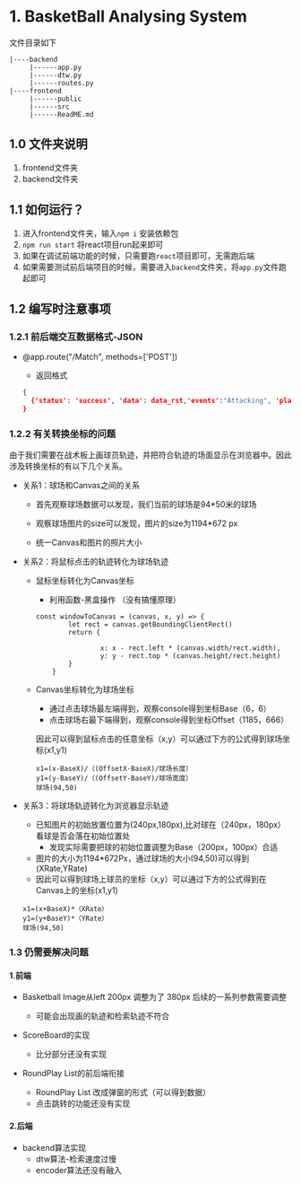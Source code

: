 # 1. BasketBall Analysing System

文件目录如下

```
|----backend
	 |------app.py
	 |------dtw.py	
	 |------routes.py
|----frontend
	 |------public
	 |------src 
	 |------ReadME.md
```
## 1.0 文件夹说明
1. frontend文件夹
2. backend文件夹

## 1.1 如何运行？
1. 进入frontend文件夹，输入`npm i` 安装依赖包
2. `npm run start` 将react项目run起来即可
3. 如果在调试前端功能的时候，只需要跑`react`项目即可，无需跑后端
4. 如果需要测试前后端项目的时候，需要进入`backend`文件夹，将`app.py`文件跑起即可

## 1.2 编写时注意事项

### 1.2.1 前后端交互数据格式-JSON

+ @app.route("/Match", methods=['POST'])

  

  + 返回格式

  ```json
  {
  	{'status': 'success', 'data': data_rst,'events':"Attacking", 'player_Name':"James" ,'AgainstTeam':"Lakers"}
  }
  ```

  



### 1.2.2 有关转换坐标的问题

由于我们需要在战术板上画球员轨迹，并把符合轨迹的场面显示在浏览器中。因此涉及转换坐标的有以下几个关系。

+ 关系1：球场和Canvas之间的关系

  + 首先观察球场数据可以发现，我们当前的球场是94*50米的球场

  + 观察球场图片的size可以发现，图片的size为1194*672 px

  + 统一Canvas和图片的照片大小

+ 关系2：将鼠标点击的轨迹转化为球场轨迹

  + 鼠标坐标转化为Canvas坐标

    + 利用函数-黑盒操作 （没有搞懂原理）

    ```react
    const windowToCanvas = (canvas, x, y) => {
            let rect = canvas.getBoundingClientRect()            
            return {
                    
                    x: x - rect.left * (canvas.width/rect.width),
                    y: y - rect.top * (canvas.height/rect.height)
            }
        }
    ```

  + Canvas坐标转化为球场坐标

    + 通过点击球场最左端得到，观察console得到坐标Base（6，6）
    + 点击球场右最下端得到，观察console得到坐标Offset（1185，666）

    因此可以得到鼠标点击的任意坐标（x,y）可以通过下方的公式得到球场坐标(x1,y1)

    ```
    x1=(x-BaseX)/（(OffsetX-BaseX)/球场长度）
    y1=(y-BaseY)/（(OffsetY-BaseY)/球场宽度）
    球场(94,50)
    ```

    

    

+ 关系3：将球场轨迹转化为浏览器显示轨迹

  + 已知图片的初始放置位置为(240px,180px),比对球在（240px，180px）看球是否会落在初始位置处
    + 发现实际需要把球的初始位置调整为Base（200px，100px）合适
  + 图片的大小为1194*672Px，通过球场的大小(94,50)可以得到 (XRate,YRate)
  + 因此可以得到球场上球员的坐标（x,y）可以通过下方的公式得到在Canvas上的坐标(x1,y1)

  ```
  x1=(x+BaseX)*（XRate）
  y1=(y+BaseY)*（YRate）
  球场(94,50)
  ```

  

### 1.3 仍需要解决问题

#### 1.前端

+ Basketball Image从left 200px 调整为了 380px 后续的一系列参数需要调整
  + 可能会出现画的轨迹和检索轨迹不符合

+ ScoreBoard的实现
  + 比分部分还没有实现
+ RoundPlay List的前后端衔接
  + RoundPlay List 改成弹窗的形式（可以得到数据）
  + 点击跳转的功能还没有实现

#### 2.后端

+ backend算法实现
  + dtw算法-检索速度过慢
  + encoder算法还没有融入
